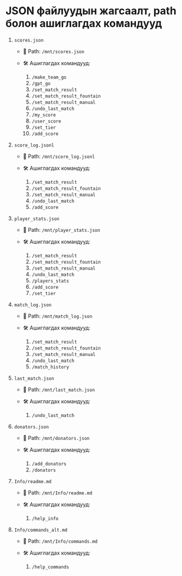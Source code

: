 # JSON файлуудын жагсаалт, path болон ашиглагдах командууд

1. `scores.json`

   * 📂 Path: `/mnt/scores.json`
   * 🛠 Ашиглагдах командууд:

     1. `/make_team_go`
     2. `/gpt_go`
     3. `/set_match_result`
     4. `/set_match_result_fountain`
     5. `/set_match_result_manual`
     6. `/undo_last_match`
     7. `/my_score`
     8. `/user_score`
     9. `/set_tier`
     10. `/add_score`

2. `score_log.jsonl`

   * 📂 Path: `/mnt/score_log.jsonl`
   * 🛠 Ашиглагдах командууд:

     1. `/set_match_result`
     2. `/set_match_result_fountain`
     3. `/set_match_result_manual`
     4. `/undo_last_match`
     5. `/add_score`

3. `player_stats.json`

   * 📂 Path: `/mnt/player_stats.json`
   * 🛠 Ашиглагдах командууд:

     1. `/set_match_result`
     2. `/set_match_result_fountain`
     3. `/set_match_result_manual`
     4. `/undo_last_match`
     5. `/players_stats`
     6. `/add_score`
     7. `/set_tier`

4. `match_log.json`

   * 📂 Path: `/mnt/match_log.json`
   * 🛠 Ашиглагдах командууд:

     1. `/set_match_result`
     2. `/set_match_result_fountain`
     3. `/set_match_result_manual`
     4. `/undo_last_match`
     5. `/match_history`

5. `last_match.json`

   * 📂 Path: `/mnt/last_match.json`
   * 🛠 Ашиглагдах командууд:

     1. `/undo_last_match`

6. `donators.json`

   * 📂 Path: `/mnt/donators.json`
   * 🛠 Ашиглагдах командууд:

     1. `/add_donators`
     2. `/donators`

7. `Info/readme.md`

   * 📂 Path: `/mnt/Info/readme.md`
   * 🛠 Ашиглагдах командууд:

     1. `/help_info`

8. `Info/commands_alt.md`

   * 📂 Path: `/mnt/Info/commands.md`
   * 🛠 Ашиглагдах командууд:

     1. `/help_commands`
